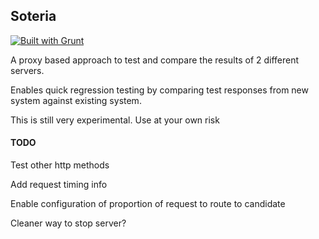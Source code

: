 ## Soteria

[![Built with Grunt](https://cdn.gruntjs.com/builtwith.svg)](http://gruntjs.com/)


A proxy based approach to test and compare the results of 2 different servers.

Enables quick regression testing by comparing test responses from new system against existing system.

This is still very experimental. Use at your own risk

#### TODO

Test other http methods

Add request timing info

Enable configuration of proportion of request to route to candidate

Cleaner way to stop server?

